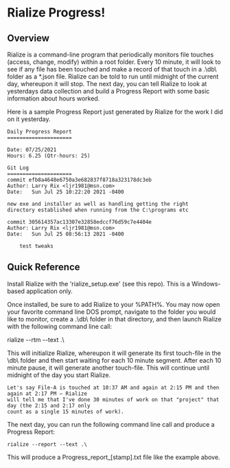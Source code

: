 # Rialize Progress!

## Overview
Rialize is a command-line program that periodically monitors file touches (access, change, modify) within a root folder. Every 10 minute, it will look to see if any file has been touched and make a record of that touch in a .\db\ folder as a *.json file. Rialize can be told to run until midnight of the current day, whereupon it will stop. The next day, you can tell Rialize to look at yesterdays data collection and build a Progress Report with some basic information about hours worked.

Here is a sample Progress Report just generated by Rialize for the work I did on it yesterday.

    Daily Progress Report
    =====================
    
    Date: 07/25/2021
    Hours: 6.25 (Qtr-hours: 25)
    
    Git Log
    =====================
    commit efb8a4648e6750a3e682837f8718a323178dc3eb
    Author: Larry Rix <ljr1981@msn.com>
    Date:   Sun Jul 25 10:22:20 2021 -0400
    
    new exe and installer as well as handling getting the right
    directory established when running from the C:\programs etc

    commit 305614357ac13307e32858edccf76d59c7e4404e
    Author: Larry Rix <ljr1981@msn.com>
    Date:   Sun Jul 25 08:56:13 2021 -0400
    
        test tweaks

## Quick Reference
Install Rialize with the 'rialize_setup.exe' (see this repo). This is a Windows-based application only.

Once installed, be sure to add Rialize to your %PATH%. You may now open your favorite command line DOS prompt, navigate to the folder you would like to monitor, create a .\db\ folder in that directory, and then launch Rialize with the following command line call:

   rialize --rtm --text .\

This will initialize Rialize, whereupon it will generate its first touch-file in the \db\ folder and then start waiting for each 10 minute segment. After each 10 minute pause, it will generate another touch-file. This will continue until midnight of the day you start Rialize.

    Let's say File-A is touched at 10:37 AM and again at 2:15 PM and then again at 2:17 PM — Rialize 
    will tell me that I've done 30 minutes of work on that "project" that day (the 2:15 and 2:17 only 
    count as a single 15 minutes of work).

The next day, you can run the following command line call and produce a Progress Report:

    rialize --report --text .\

This will produce a Progress_report_[stamp].txt file like the example above.
